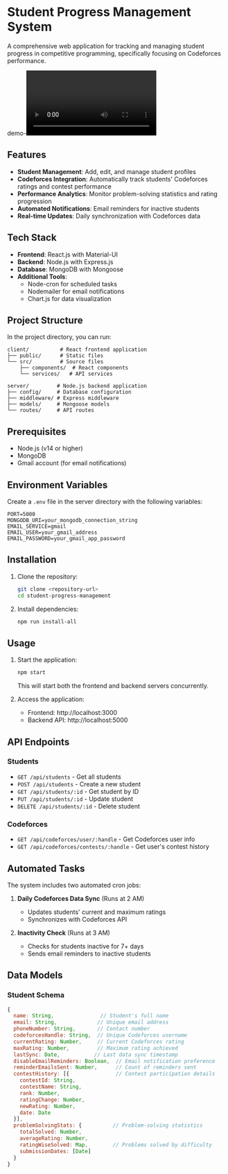 # Student Progress Management System

A comprehensive web application for tracking and managing student progress in competitive programming, specifically focusing on Codeforces performance.

demo-<video controls src="https://drive.google.com/file/d/1uFmkaRyB8U73-x_cJC0gp9Cj-9TqBnzs/view?usp=sharing" title="Title"></video>

## Features

- **Student Management**: Add, edit, and manage student profiles
- **Codeforces Integration**: Automatically track students' Codeforces ratings and contest performance
- **Performance Analytics**: Monitor problem-solving statistics and rating progression
- **Automated Notifications**: Email reminders for inactive students
- **Real-time Updates**: Daily synchronization with Codeforces data

## Tech Stack

- **Frontend**: React.js with Material-UI
- **Backend**: Node.js with Express.js
- **Database**: MongoDB with Mongoose
- **Additional Tools**: 
  - Node-cron for scheduled tasks
  - Nodemailer for email notifications
  - Chart.js for data visualization

## Project Structure

In the project directory, you can run:

```
client/          # React frontend application
├── public/      # Static files
└── src/         # Source files
    ├── components/  # React components
    └── services/   # API services

server/         # Node.js backend application
├── config/     # Database configuration
├── middleware/ # Express middleware
├── models/     # Mongoose models
└── routes/     # API routes
```

## Prerequisites

- Node.js (v14 or higher)
- MongoDB
- Gmail account (for email notifications)

## Environment Variables

Create a `.env` file in the server directory with the following variables:

```env
PORT=5000
MONGODB_URI=your_mongodb_connection_string
EMAIL_SERVICE=gmail
EMAIL_USER=your_gmail_address
EMAIL_PASSWORD=your_gmail_app_password
```

## Installation

1. Clone the repository:
   ```bash
   git clone <repository-url>
   cd student-progress-management
   ```

2. Install dependencies:
   ```bash
   npm run install-all
   ```

## Usage

1. Start the application:
   ```bash
   npm start
   ```
   This will start both the frontend and backend servers concurrently.

2. Access the application:
   - Frontend: http://localhost:3000
   - Backend API: http://localhost:5000

## API Endpoints

### Students

- `GET /api/students` - Get all students
- `POST /api/students` - Create a new student
- `GET /api/students/:id` - Get student by ID
- `PUT /api/students/:id` - Update student
- `DELETE /api/students/:id` - Delete student

### Codeforces

- `GET /api/codeforces/user/:handle` - Get Codeforces user info
- `GET /api/codeforces/contests/:handle` - Get user's contest history

## Automated Tasks

The system includes two automated cron jobs:

1. **Daily Codeforces Data Sync** (Runs at 2 AM)
   - Updates students' current and maximum ratings
   - Synchronizes with Codeforces API

2. **Inactivity Check** (Runs at 3 AM)
   - Checks for students inactive for 7+ days
   - Sends email reminders to inactive students

## Data Models

### Student Schema

```javascript
{
  name: String,               // Student's full name
  email: String,             // Unique email address
  phoneNumber: String,       // Contact number
  codeforcesHandle: String,  // Unique Codeforces username
  currentRating: Number,     // Current Codeforces rating
  maxRating: Number,         // Maximum rating achieved
  lastSync: Date,           // Last data sync timestamp
  disableEmailReminders: Boolean,  // Email notification preference
  reminderEmailsSent: Number,      // Count of reminders sent
  contestHistory: [{               // Contest participation details
    contestId: String,
    contestName: String,
    rank: Number,
    ratingChange: Number,
    newRating: Number,
    date: Date
  }],
  problemSolvingStats: {          // Problem-solving statistics
    totalSolved: Number,
    averageRating: Number,
    ratingWiseSolved: Map,        // Problems solved by difficulty
    submissionDates: [Date]
  }
}
```


